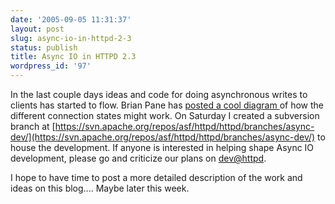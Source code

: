 ```yaml
---
date: '2005-09-05 11:31:37'
layout: post
slug: async-io-in-httpd-2-3
status: publish
title: Async IO in HTTPD 2.3
wordpress_id: '97'
---
```



In the last couple days ideas and code for doing asynchronous writes to clients has started to flow.  Brian Pane has [posted a cool diagram ](http://www.brianp.net/work/opensource/apache/async.html)of how the different connection states might work. On Saturday I created a subversion branch at [https://svn.apache.org/repos/asf/httpd/httpd/branches/async-dev/](https://svn.apache.org/repos/asf/httpd/httpd/branches/async-dev/) to house the development.  If anyone is interested in helping shape Async IO development, please go and criticize our plans on [dev@httpd](http://httpd.apache.org/lists.html#http-dev).



I hope to have time to post a more detailed description of the work and ideas on this blog.... Maybe later this week.

